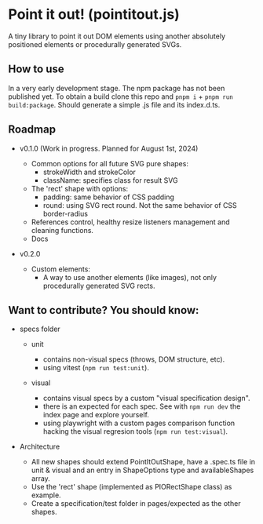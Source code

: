 # Point it out! (pointitout.js)

A tiny library to point it out DOM elements using another absolutely positioned 
elements or procedurally generated SVGs.

## How to use
In a very early development stage. The npm package has not been published yet. To obtain a build clone this repo and `pnpm i` + `pnpm run build:package`.
Should generate a simple .js file and its index.d.ts.

## Roadmap
- v0.1.0 (Work in progress. Planned for August 1st, 2024)
    - Common options for all future SVG pure shapes:
        - strokeWidth and strokeColor
        - className: specifies class for result SVG
    - The 'rect' shape with options:
        - padding: same behavior of CSS padding
        - round: using SVG rect round. Not the same behavior of CSS border-radius
    - References control, healthy resize listeners management and cleaning functions.
    - Docs

- v0.2.0
    - Custom elements:
        - A way to use another elements (like images), not only procedurally generated SVG rects.

## Want to contribute? You should know:
- specs folder
    - unit
        - contains non-visual specs (throws, DOM structure, etc).
        - using vitest (`npm run test:unit`).

    - visual
        - contains visual specs by a custom "visual specification design".
        - there is an expected for each spec. See with `npm run dev` the index page and explore yourself.
        - using playwright with a custom pages comparison function hacking the visual regresion tools (`npm run test:visual`).

- Architecture
    - All new shapes should extend PointItOutShape, have a .spec.ts file in unit & visual and an entry in ShapeOptions type and availableShapes array.
    - Use the 'rect' shape (implemented as PIORectShape class) as example.
    - Create a specification/test folder in pages/expected as the other shapes.